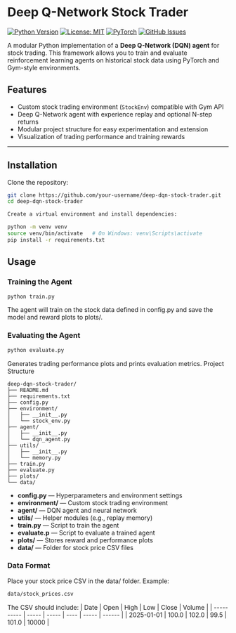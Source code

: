 # Deep Q-Network Stock Trader

[![Python Version](https://img.shields.io/badge/python-3.10+-blue)](https://www.python.org/)
[![License: MIT](https://img.shields.io/badge/License-MIT-green)](https://opensource.org/licenses/MIT)
[![PyTorch](https://img.shields.io/badge/pytorch-2.1-red)](https://pytorch.org/)
[![GitHub Issues](https://img.shields.io/github/issues/saraalhetela/deep-dqn-stock-trader)](https://github.com/your-username/deep-dqn-stock-trader/issues)

A modular Python implementation of a **Deep Q-Network (DQN) agent** for stock trading. This framework allows you to train and evaluate reinforcement learning agents on historical stock data using PyTorch and Gym-style environments.

## Features

- Custom stock trading environment (`StockEnv`) compatible with Gym API  
- Deep Q-Network agent with experience replay and optional N-step returns  
- Modular project structure for easy experimentation and extension  
- Visualization of trading performance and training rewards  

---

## Installation

Clone the repository:

```bash
git clone https://github.com/your-username/deep-dqn-stock-trader.git
cd deep-dqn-stock-trader

Create a virtual environment and install dependencies:

python -m venv venv
source venv/bin/activate   # On Windows: venv\Scripts\activate
pip install -r requirements.txt
```


## Usage
### Training the Agent
```bash
python train.py
```

The agent will train on the stock data defined in config.py and save the model and reward plots to plots/.

### Evaluating the Agent
```bash
python evaluate.py
```

Generates trading performance plots and prints evaluation metrics.
Project Structure

```
deep-dqn-stock-trader/
├── README.md
├── requirements.txt
├── config.py
├── environment/
│   ├── __init__.py
│   └── stock_env.py
├── agent/
│   ├── __init__.py
│   └── dqn_agent.py
├── utils/
│   ├── __init__.py
│   └── memory.py
├── train.py
├── evaluate.py
├── plots/
└── data/
```

+ **config.py** — Hyperparameters and environment settings
+ **environment/** — Custom stock trading environment
+ **agent/** — DQN agent and neural network
+ **utils/** — Helper modules (e.g., replay memory)
+ **train.py** — Script to train the agent
+ **evaluate.p** — Script to evaluate a trained agent
+ **plots/** — Stores reward and performance plots
+ **data/** — Folder for stock price CSV files

### Data Format

Place your stock price CSV in the data/ folder. Example:
```bash
data/stock_prices.csv
```

The CSV should include:
| Date       | Open  | High  | Low  | Close | Volume |
| ---------- | ----- | ----- | ---- | ----- | ------ |
| 2025-01-01 | 100.0 | 102.0 | 99.5 | 101.0 | 10000  |
